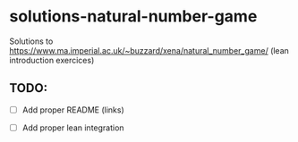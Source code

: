 # solutions-natural-number-game
Solutions to https://www.ma.imperial.ac.uk/~buzzard/xena/natural_number_game/ (lean introduction exercices)

## TODO:
- [ ] Add proper README (links)
- [ ] Add proper lean integration

